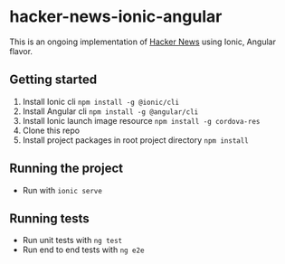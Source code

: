 # hacker-news-ionic-angular

This is an ongoing implementation of [Hacker News](https://news.ycombinator.com/) using Ionic, Angular flavor.

## Getting started

1. Install Ionic cli `npm install -g @ionic/cli`
2. Install Angular cli `npm install -g @angular/cli`
3. Install Ionic launch image resource `npm install -g cordova-res`
4. Clone this repo
5. Install project packages in root project directory `npm install`

## Running the project

* Run with `ionic serve`

## Running tests

* Run unit tests with `ng test`
* Run end to end tests with `ng e2e`
